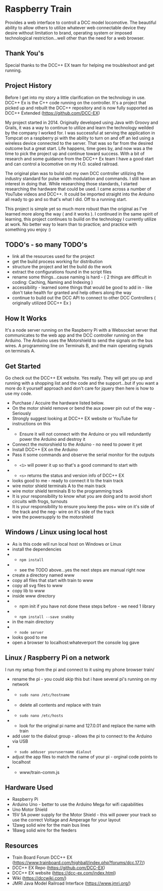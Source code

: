 # Raspberry Train
Provides a web interface to controll a DCC model locomotive.  The beautiful ability to allow others to utilize whatever web connectable device they desire without limitation to brand, operating system or imposed technological restriction...well other than the need for a web browser.

## Thank You's
Special thanks to the DCC++ EX team for helping me troubleshoot and get running.

## Project History
Before I get into my story a little clarification on the technology in use.  DCC++ Ex is the C++ code running on the controller.  It's a project that picked up and rebuilt the DCC++ repository and is now fully supported as DCC++ Extended (https://github.com/DCC-EX)

My project started in 2014.  Originally developed using Java with Groovy and Grails, it was a way to continue to utilize and learn the technology weilded by the company I worked for.  I was successful at serving the application in Tompcat on a raspberry pi with the ability to turn on and off an led using a wireless device connected to the server.  That was so far from the desired outcome but a great start.  Life happens, time goes by, and now was a the time to pick the project up and continue toward success.  With a bit of research and some guidance from the DCC++ Ex team I have a good start and can control a locomotive on my H.O. scaled railroad.

The original plan was to build out my own DCC controller utilizing the industry standard for pulse width modulation and commands.  I still have an interest in doing that.  While researching those standards, I started researching the hardware that could be used.  I came across a number of YouTube videos and DCC++.  It could be imported straight into the Arduino all ready to go and so that's what I did.  Off to a running start.

This project is simple yet so much more robust than the original as I've learned more along the way ( and it works ).  I continued in the same spirit of learning, this project continues to buiild on the technology I currently utilize at work.  No better way to learn than to practice; and practice with something you enjoy :)

## TODO's - so many TODO's
* link all the resources used for the project
* get the build process working for distribution
* structure the project and let the build do the work
* extract the configurations found in the script files
* rename some things...cause naming is hard - ( 2 things are difficult in coding:  Caching, Naming and Indexing )
* accessibility - learned some things that would be good to add in - like don't take health for granted and help others along the way
* continue to build out the DCC API to connect to other DCC Controllers ( originally utilized DCC++ Ex )


## How It Works
It's a node server running on the Raspberry Pi with a Websocket server that communicates to the web app and the DCC controller running on the Arduino.  The Arduino uses the Motorshield to send the signals on the bus wires.  A programming line on Terminals B, and the main operating signals on terminals A.

## Get Started
Go check out the DCC++ EX website.  Yes really.  They will get you up and running with a shopping list and the code and the support...but if you want a more do it yourself approach and don't care for jquery then here is how to use my code.

* Purchase / Accuire the hardware listed below.
* On the motor shield remove or bend the aux power pin out of the way - Seriously
* Strongly suggest looking at DCC++ EX website or YouTube for instructions on this
* * Ensure it will not connect with the Arduino or you will redundantly power the Arduino and destroy it
* Connect the motorshield to the Arduino - no need to power it yet
* Install DCC++ EX on the Arduino
* Pass it some commands and observe the serial monitor for the outputs
* * `<1>` will power it up so that's a good command to start with
* * `<s>` returns the status and version info of DCC++ EX
* looks good to me - ready to connect it to the train track
* wire motor shield terminals A to the main track
* wire motor shield terminals B to the programming track
* It is your responsibility to know what you are doing and to avoid short circuits with frogs, turnouts 
* It is your responsibility to ensure you keep the pos+ wire on it's side of the track and the neg- wire on it's side of the track
* wire the powersupply to the motorshield


## Windows / Linux using local host
* As is this code will run local host on Windows or Linux
* install the dependencies
* * `npm install`
* - see the TODO above...yes the next steps are manual right now
* create a directory named www
* copy all files that start with train to www 
* copy all svg files to www
* copy lib to www
* inside www directory
* * npm init if you have not done these steps before - we need 1 library
* * `npm install --save snabby`
* in the main directory
* * `node server`
* looks good to me
* open a browser to localhost:whateverport the console log gave




## Linux / Raspberry Pi on a network
I run my setup from the pi and connect to it using my phone browser  train/
* rename the pi - you could skip this but i have several pi's running on my network
* *  `sudo nano /etc/hostname`
* * delete all contents and replace with train
* * `sudo nano /etc/hosts`
* * look for the original pi name and 127.0.01 and replace the name with train
* add user to the dialout group - allows the pi to connect to the Arduino via USB
* * `sudo adduser yourusername dialout`
* adjust the app files to match the name of your pi - orginal code points to localhost
* * www/train-comm.js



## Hardware Used
* Raspberry Pi
* Arduino Uno - better to use the Arduino Mega for wifi capabilities
* Uno Motor Shield
* 15V 5A power supply for the Motor Shield - this will power your track so use the correct Voltage and Amperage for your layout
* 12awg solid wire for the main bus lines 
* 18awg solid wire for the feeders


## Resources
* Train Board Forum DCC++ EX (https://www.trainboard.com/highball/index.php?forums/dcc.177/)
* DCC++ EX Repo (https://github.com/DCC-EX)
* DCC++ EX website (https://dcc-ex.com/index.html)
* Wiki (https://dccwiki.com/)
* JMRI Java Model Railroad Interface (https://www.jmri.org/)

